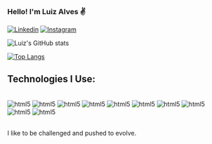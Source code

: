 ### Hello! I'm Luiz Alves ✌️

[![Linkedin](https://img.shields.io/badge/LinkedIn-0077B5?style=for-the-badge&logo=linkedin&logoColor=white)](https://www.linkedin.com/in/gutolizar-1664ba48/)
[![Instagram](https://img.shields.io/badge/Instagram-E4405F?style=for-the-badge&logo=instagram&logoColor=white)](https://www.instagram.com)

![Luiz's GitHub stats](https://github-readme-stats.vercel.app/api?username=gutolizar&show_icons=true&theme=cobalt)

[![Top Langs](https://github-readme-stats.vercel.app/api/top-langs/?username=gutolizar&layout=compact)](https://github.com/gutolizar/github-readme-stats)

## Technologies I Use:
<div style="display: inline_block"><br/>
  <img align="center" alt=html5 src="https://img.shields.io/badge/HTML5-E34F26?style=for-the-badge&logo=html5&logoColor=white">
  <img align="center" alt=html5 src="https://img.shields.io/badge/CSS-239120?&style=for-the-badge&logo=css3&logoColor=white">
  <img align="center" alt=html5 src="https://img.shields.io/badge/JavaScript-323330?style=for-the-badge&logo=javascript&logoColor=F7DF1E">
  <img align="center" alt=html5 src="https://img.shields.io/badge/TypeScript-007ACC?style=for-the-badge&logo=typescript&logoColor=white">
  <img align="center" alt=html5 src="https://img.shields.io/badge/React-20232A?style=for-the-badge&logo=react&logoColor=61DAFB">
  <img align="center" alt=html5 src="https://img.shields.io/badge/Bootstrap-563D7C?style=for-the-badge&logo=bootstrap&logoColor=white">
  <img align="center" alt=html5 src="https://img.shields.io/badge/Jest-323330?style=for-the-badge&logo=Jest&logoColor=white">
  <img align="center" alt=html5 src="https://img.shields.io/badge/Figma-F24E1E?style=for-the-badge&logo=figma&logoColor=white">
  <img align="center" alt=html5 src="https://img.shields.io/badge/GIT-E44C30?style=for-the-badge&logo=git&logoColor=white"> 
  <img align="center" alt=html5 src="https://img.shields.io/badge/Jira-0052CC?style=for-the-badge&logo=Jira&logoColor=white">    
</div><br/>

I like to be challenged and pushed to evolve.
